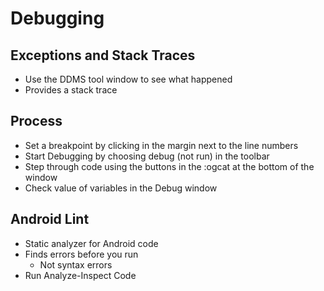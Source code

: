 # Debugging

## Exceptions and Stack Traces
* Use the DDMS tool window to see what happened
* Provides a stack trace

## Process
* Set a breakpoint by clicking in the margin next to the line numbers
* Start Debugging by choosing debug (not run) in the toolbar
* Step through code using the buttons in the :ogcat at the bottom of the window
* Check value of variables in the Debug window

## Android Lint
- Static analyzer for Android code
- Finds errors before you run
  - Not syntax errors
- Run Analyze-Inspect Code
